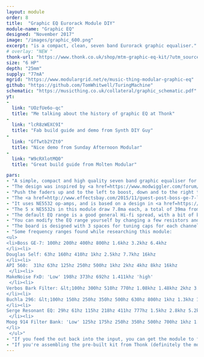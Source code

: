 ```yaml
---
layout: module
order: 8
title:  "Graphic EQ Eurorack Module DIY"
module-name: "Graphic EQ"
designed: "November 2017" 
image: "/images/graphic_600.png" 
excerpt: "is a compact, clean, seven band Eurorack graphic equaliser." 
# overlay: "NEW "
thonk-url: "https://www.thonk.co.uk/shop/mtm-graphic-eq-kit/?utm_source=MTM&utm_campaign=Graphic" 
size: "6 HP"
depth: "25mm"
supply: "77mA"
mgrid: "https://www.modulargrid.net/e/music-thing-modular-graphic-eq"
github: "https://github.com/TomWhitwell/TuringMachine"
schematic: "https://musicthing.co.uk/collateral/graphic_schematic.pdf"
yt:
- 
  link: "UOzfUe6o-qc"
  title: "Me talking about the history of graphic EQ at Thonk"
-  
  link: "lcR8zWEXC9I"
  title: "Fab build guide and demo from Synth DIY Guy"
-  
  link: "GfTwtb2YZt0"
  title: "Nice demo from Sunday Afternoon Modular"
-  
  link: "W9cRXlotMQ0"
  title: "Great build guide from Molten Modular"

pars:
- "A simple, compact and high quality seven band graphic equaliser for Eurorack. Inspired by the Boss GE-7 pedal, but with pristine low-noise circuitry and a much broader frequency range."
- "The design was inspired by <a href=https://www.modwiggler.com/forum/viewtopic.php?p=1637717#1637717>this post by rhizomatik on ModWiggler</a>, which suggested building an EQ based on the Boss pedal."
- "Push the faders up and to the left to boost, down and to the right to cut. By the time I realised that 'up and right' might feel more logical, it was too late"
- "The <a href=http://www.effectsbay.com/2015/11/guest-post-boss-ge-7-low-noise-modification/>problem with the Boss GE-7</a> is noise. A 7-band equaliser needs at least 9 op-amps. In 1981 when the GE-7 was designed, op-amps used a fair amount of power. To get the pedal working from a 9v battery, the designers used TL022 chips, which drew just 10mA in total, but have pretty poor noise specifications. Cutting frequencies works fine, but boosting high frequencies adds a lot of hiss. This module is much quieter."
- "It uses NE5532 op-amps, and is based on a design in <a href=https://amzn.to/2wTCfmn>Douglas Self's masterful 'Small Signal Audio Design'</a>. The 5532 isn't some boutique audiophile chip, but it's clean and works really well in this context."
- "The 5 x NE5532s in this module draw 7.8ma each, a total of 39ma from the chips, generating a little bit of warmth - you might be able to feel it on the panel. With 7 x LEDs, total current draw is around 77ma. If you're worried about current draw, you can you can pull the LEDs out of their sockets in the sliders and replace them as you like. If you're really worried, you could pull out the LEDs and replace the 5532s with TL072s, which would reduce the draw to just 14mA."
- "The default EQ range is a good general Hi-fi spread, with a bit of bass-shaping and a wide 16khz boost to add 'air'."
- "You can modify the EQ range yourself by changing a few resistors and capacitors. If you want to do this, find an '<a href=https://www.ebay.co.uk/sch/i.html?_nkw=0805+resistor+capacitor&_sacat=0>0805 Resistor and Capacitor Sample Book</a>' from EBay. Calculating the ranges is fiddly: you want to select a frequency, a gain range, and a Q (width of the band) and obviously they're all interdependent."
- "The board is designed with 3 spaces for tuning caps for each channel, so you have space to experiment, combining caps to find precise values. Many are left empty in the default build."
- "Some frequency ranges found while researching this module:
<ul>
<li>Boss GE-7: 100hz 200hz 400hz 800hz 1.6khz 3.2khz 6.4khz
</li><li>
Douglas Self: 63hz 160hz 410hz 1khz 2.5khz 7.7khz 16khz
</li><li> 
API 560:  31hz 63hz 125hz 250hz 500hz 1khz 2khz 4khz 8khz 16khz
 </li><li>
MakeNoise FxD: 'Low' 198hz 373hz 692hz 1.411khz 'high' 
 </li><li>
Verbos Bark Filter: &lt;100hz 300hz 510hz 770hz 1.08khz 1.48khz 2khz 3.7khz 5.3khz 7.7khz &gt;10.5k  
</li><li>
Buchla 296: &lt;100hz 150hz 250hz 350hz 500hz 630hz 800hz 1khz 1.3khz 1.6khz 2khz 2.6khz 3.5khz 5khz 8khz &gt;10k  
</li><li>
Serge Resonant EQ: 29hz 61hz 115hz 218hz 411hz 777hz 1.5khz 2.8khz 5.2khz 11khz 
 </li><li>
Moog 914 Filter Bank: 'Low' 125hz 175hz 250hz 350hz 500hz 700hz 1khz 1.4khz 2khz 2.8khz 4khz 5.6khz 'high'
</li>
 </ul>"
- "If you feed the out back into the input, you can get the module to feedback, oscillating at the centre frequencies (find out if your components match the calculations)"
- "If you're assembling the pre-built kit from Thonk (definitely the most sensible way to go) make sure you follow the instructions carefully - this is a dense board, so you're working around some tiny components."
---
```


